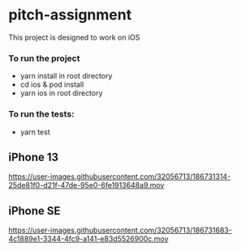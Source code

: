# pitch-assignment

This project is designed to work on iOS

### To run the project
 - yarn install in root directory 
 - cd ios & pod install
 - yarn ios in root directory

### To run the tests: 
- yarn test

## iPhone 13
https://user-images.githubusercontent.com/32056713/186731314-25de81f0-d21f-47de-95e0-6fe1913648a9.mov  


## iPhone SE
https://user-images.githubusercontent.com/32056713/186731683-4c1889e1-3344-4fc9-a141-e83d5526900c.mov







